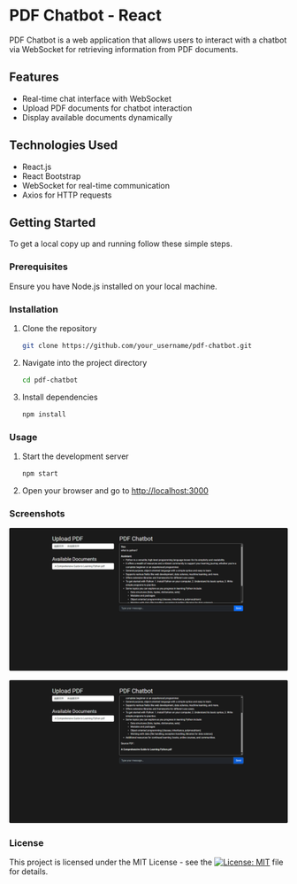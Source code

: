 # PDF Chatbot - React

PDF Chatbot is a web application that allows users to interact with a chatbot via WebSocket for retrieving information from PDF documents.

## Features

- Real-time chat interface with WebSocket
- Upload PDF documents for chatbot interaction
- Display available documents dynamically

## Technologies Used

- React.js
- React Bootstrap
- WebSocket for real-time communication
- Axios for HTTP requests

## Getting Started

To get a local copy up and running follow these simple steps.

### Prerequisites

Ensure you have Node.js installed on your local machine.

### Installation

1. Clone the repository
   ```sh
   git clone https://github.com/your_username/pdf-chatbot.git
   ```
2. Navigate into the project directory
   ```sh
   cd pdf-chatbot
   ```
3. Install dependencies
   ```sh
   npm install
   ```

### Usage

1. Start the development server
   ```sh
   npm start
   ```
2. Open your browser and go to [http://localhost:3000](http://localhost:3000)

### Screenshots

![Snipaste1](https://github.com/loveStudyWjj/pdf-chatbot-react/blob/main/image/Snipaste1.jpg)

![Snipaste1](https://github.com/loveStudyWjj/pdf-chatbot-react/blob/main/image/Snipaste2.jpg)


### License

This project is licensed under the MIT License - see the [![License: MIT](https://img.shields.io/badge/License-MIT-yellow.svg)](https://opensource.org/licenses/MIT) file for details.

